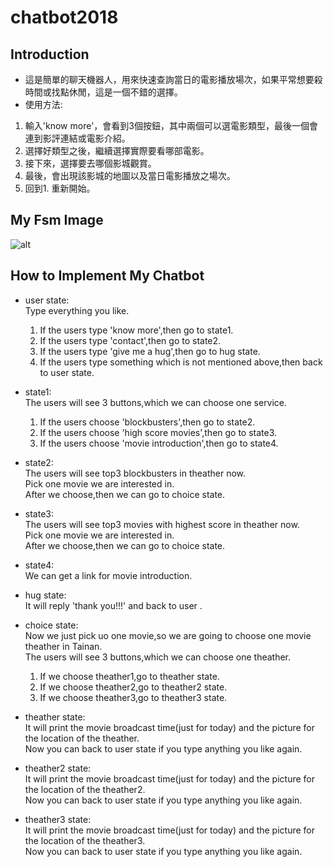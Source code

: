 # chatbot2018

## Introduction
* 這是簡單的聊天機器人，用來快速查詢當日的電影播放場次，如果平常想要殺時間或找點休閒，這是一個不錯的選擇。</br>
* 使用方法:
 1. 輸入'know more'，會看到3個按鈕，其中兩個可以選電影類型，最後一個會連到影評連結或電影介紹。
 2. 選擇好類型之後，繼續選擇實際要看哪部電影。
 3. 接下來，選擇要去哪個影城觀賞。
 4. 最後，會出現該影城的地圖以及當日電影播放之場次。
 5. 回到1. 重新開始。
 
## My Fsm Image
 ![alt](https://i.imgur.com/wavxNFb.png)

## How to Implement My Chatbot

* user state:</br>
  Type everything you like.</br>
  1. If the users type 'know more',then go to state1.</br>
  2. If the users type 'contact',then go to state2.</br>
  3. If the users type 'give me a hug',then go to hug state.</br>
  4. If the users type something which is not mentioned above,then back to user state.</br>

* state1:</br>
  The users will see 3 buttons,which we can choose one service.</br>
  1. If the users choose 'blockbusters',then go to state2.</br>
  2. If the users choose 'high score movies',then go to state3.</br>
  3. If the users choose 'movie introduction',then go to state4.</br>

 * state2:</br>
  The users will see top3 blockbusters in theather now.</br>
  Pick one movie we are interested in.</br>
  After we choose,then we can go to choice state.</br>
 
* state3:</br>
  The users will see top3 movies with highest score in theather now.</br>
  Pick one movie we are interested in.</br>
  After we choose,then we can go to choice state.</br>

* state4:</br>
  We can get a link for movie introduction.</br>
  
* hug state:</br>
  It will reply 'thank you!!!' and back to user .</br>

* choice state:</br>
  Now we just pick uo  one movie,so we are going to choose one movie theather in Tainan.</br>
  The users will see 3 buttons,which we can choose one theather.</br>
  1. If we choose theather1,go to theather state.</br>
  2. If we choose theather2,go to theather2 state.</br>
  3. If we choose theather3,go to theather3 state.</br>

* theather state:</br>
  It will print the movie broadcast time(just for today) and the picture for the location of the theather.</br>
  Now you can back to user state if you type anything you like again.</br>
  
* theather2 state:</br>
  It will print the movie broadcast time(just for today) and the picture for the location of the theather2.</br>
  Now you can back to user state if you type anything you like again.</br>
  
* theather3 state:</br>
  It will print the movie broadcast time(just for today) and the picture for the location of the theather3.</br>
  Now you can back to user state if you type anything you like again.</br>


